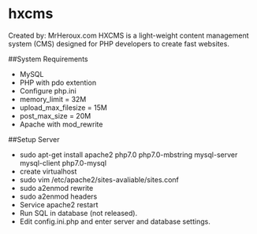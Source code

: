 # hxcms
Created by: MrHeroux.com
HXCMS is a light-weight content management system (CMS) designed for PHP developers to create fast websites.

##System Requirements
* MySQL
* PHP with pdo extention
* Configure php.ini
 * memory_limit = 32M
 * upload_max_filesize = 15M
 * post_max_size = 20M
 * Apache with mod_rewrite

##Setup Server
* sudo apt-get install apache2 php7.0 php7.0-mbstring mysql-server mysql-client php7.0-mysql
* create virtualhost
* sudo vim /etc/apache2/sites-avaliable/sites.conf
* sudo a2enmod rewrite
* sudo a2enmod headers
* Service apache2 restart
* Run SQL in database (not released).
* Edit config.ini.php and enter server and database settings.
